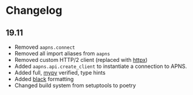 # Changelog

## 19.11

* Removed `aapns.connect`
* Removed all import aliases from `aapns`
* Removed custom HTTP/2 client (replaced with [httpx](https://github.com/encode/httpx))
* Added `aapns.api.create_client` to instantiate a connection to APNS.
* Added full, [mypy](http://www.mypy-lang.org) verified, type hints
* Added [black](https://github.com/psf/black) formatting
* Changed build system from setuptools to poetry
